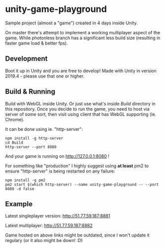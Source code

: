# unity-game-playground
Sample project (almost a "game") created in 4 days inside Unity.

On master there's attempt to implement a working multiplayer aspect of the game.
While photonless branch has a significant less build size (resulting in faster game load & better fps).

## Development

Boot it up in Unity and you are free to develop!
Made with Unity in version 2019.4 - please use that one or higher.

## Build & Running

Build with WebGL inside Unity. Or just use what's inside *Build* directory in this repository.
Once you decide to run the game, you need to host via server of some sort, then visit using client that has WebGL supporting (ie. Chrome). 

It can be done using ie. "http-server":

```
npm install -g http-server
cd Build
http-server --port 8080
```

And your game is running on http://127.0.0.1:8080 !

For something like "production" I highly suggest using **at least** pm2 to ensure "http-server" is being restarted on any failure:

```
npm install -g pm2
pm2 start $(which http-server) --name unity-game-playground -- --port 8080 -d false
```


## Example

Latest singleplayer version: http://51.77.59.187:8881

Latest multiplayer: http://51.77.59.187:8882

Game hosted on above links might be outdated, since I won't update it regulary (or it also might be down! :D)


